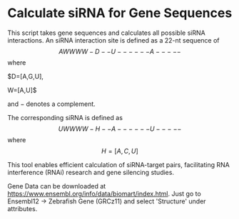 # Calculate siRNA for Gene Sequences

This script takes gene sequences and calculates all possible siRNA interactions. An siRNA interaction site is defined as a 22-nt sequence of $$AWWWW-D--U------A-----$$ where 

$D=[A,G,U],

W=[A,U]$ 

and $-$ denotes a complement. 


The corresponding siRNA is defined as $$UWWWW-H--A------U-----$$ where $$H=[A,C,U]$$

This tool enables efficient calculation of siRNA-target pairs, facilitating RNA interference (RNAi) research and gene silencing studies.

Gene Data can be downloaded at https://www.ensembl.org/info/data/biomart/index.html. Just go to Ensembl12 -> Zebrafish Gene (GRCz11) and select 'Structure' under attributes. 
